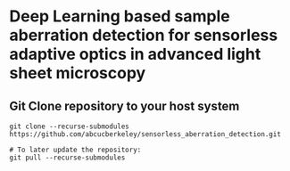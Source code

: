 # Deep Learning based sample aberration detection for sensorless adaptive optics in advanced light sheet microscopy

## Git Clone repository to your host system

```
git clone --recurse-submodules https://github.com/abcucberkeley/sensorless_aberration_detection.git

# To later update the repository:
git pull --recurse-submodules
```
